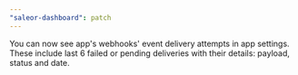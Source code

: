 ```yaml
---
"saleor-dashboard": patch
---
```


You can now see app's webhooks' event delivery attempts in app settings. These include last 6 failed or pending deliveries with their details: payload, status and date.
